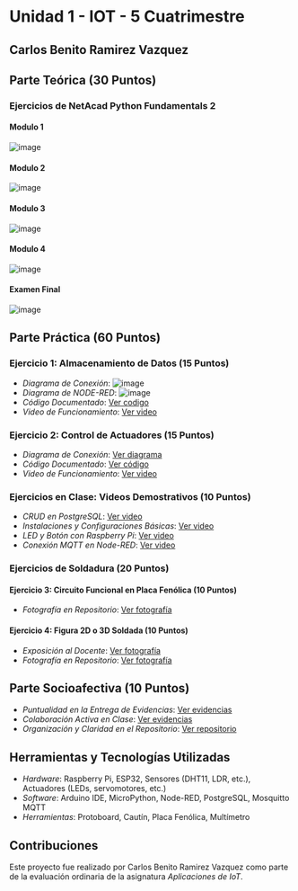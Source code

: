 # Unidad 1 - IOT - 5 Cuatrimestre
## Carlos Benito Ramirez Vazquez
## Parte Teórica (30 Puntos)
### Ejercicios de NetAcad Python Fundamentals 2
#### Modulo 1
![image](https://github.com/user-attachments/assets/0c8f6367-db9b-4af7-87c8-ac50b443fa6d)

#### Modulo 2
![image](https://github.com/user-attachments/assets/556b28e6-b112-4959-a928-1f0765f00a28)

#### Modulo 3
![image](https://github.com/user-attachments/assets/272ed3af-8d88-456b-9c91-133d298064f6)

#### Modulo 4
![image](https://github.com/user-attachments/assets/61f42f82-4c1f-423c-9e00-6366e12005eb)

#### Examen Final
![image](https://github.com/user-attachments/assets/3ce35986-5c8d-4a76-bd7b-41f9c0921be8)


## Parte Práctica (60 Puntos)
### Ejercicio 1: Almacenamiento de Datos (15 Puntos)
- *Diagrama de Conexión*:
  ![image](https://github.com/user-attachments/assets/bf273df3-f1d5-4380-a5cd-2c7c2850e42b)
- *Diagrama de NODE-RED*:
  ![image](https://github.com/user-attachments/assets/0abc5f9c-fdc0-4bac-b832-16c31e2852f2)
- *Código Documentado*:
 [Ver codigo](https://wokwi.com/projects/411114557316291585)
- *Video de Funcionamiento*:
 [Ver video](https://drive.google.com/file/d/1WFmgT1EU8D-QbGjP3pUdpbKAdjMaaJYl/view?usp=sharing)

### Ejercicio 2: Control de Actuadores (15 Puntos)
- *Diagrama de Conexión*: [Ver diagrama]([/proyectos/ejercicio_2_control_actuadores/diagramas](https://wokwi.com/projects/422533502981768193))
- *Código Documentado*: [Ver código]([/proyectos/ejercicio_2_control_actuadores/codigo](https://wokwi.com/projects/422533502981768193))
- *Video de Funcionamiento*: [Ver video]([/proyectos/ejercicio_2_control_actuadores/videos](https://drive.google.com/file/d/1YbXYVJxFlfDfHOjYYE-VzEuUQPb1o58K/view?usp=sharing))

### Ejercicios en Clase: Videos Demostrativos (10 Puntos)
- *CRUD en PostgreSQL*: [Ver video]((https://drive.google.com/file/d/1WBmuz3RmDJnB9wyfxvEf0cjDDEmZAHYh/view?usp=sharing))
- *Instalaciones y Configuraciones Básicas*: [Ver video](https://drive.google.com/file/d/1W3H2l9cODJ2BGlT7zc0_BcEZMlC1Ep_G/view?usp=sharing)
- *LED y Botón con Raspberry Pi*: [Ver video]((https://drive.google.com/file/d/1WCLw-lRxZORgiJcmdhMEY7ZIYV3rSqls/view?usp=sharing))
- *Conexión MQTT en Node-RED*: [Ver video]((https://drive.google.com/file/d/1WDwbN6A3-FcCra4_5iDbToF0MEmK-2BF/view?usp=sharing))

### Ejercicios de Soldadura (20 Puntos)
#### Ejercicio 3: Circuito Funcional en Placa Fenólica (10 Puntos)
- *Fotografía en Repositorio*: [Ver fotografía](https://drive.google.com/file/d/1aW-kNv0WfN_L7Y_jgGTmCDyo2FwkQeTC/view?usp=sharing)

#### Ejercicio 4: Figura 2D o 3D Soldada (10 Puntos)
- *Exposición al Docente*: [Ver fotografía](#)
- *Fotografía en Repositorio*: [Ver fotografía](#)

## Parte Socioafectiva (10 Puntos)
- *Puntualidad en la Entrega de Evidencias*: [Ver evidencias](#)
- *Colaboración Activa en Clase*: [Ver evidencias](#)
- *Organización y Claridad en el Repositorio*: [Ver repositorio](#)

## Herramientas y Tecnologías Utilizadas
- *Hardware*: Raspberry Pi, ESP32, Sensores (DHT11, LDR, etc.), Actuadores (LEDs, servomotores, etc.)
- *Software*: Arduino IDE, MicroPython, Node-RED, PostgreSQL, Mosquitto MQTT
- *Herramientas*: Protoboard, Cautín, Placa Fenólica, Multímetro

## Contribuciones
Este proyecto fue realizado por Carlos Benito Ramirez Vazquez como parte de la evaluación ordinaria de la asignatura *Aplicaciones de IoT*.

